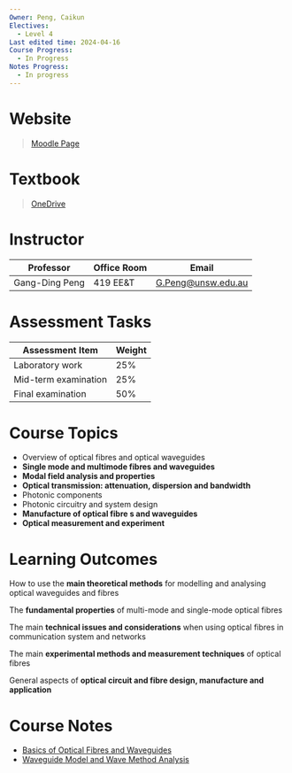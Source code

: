 ```yaml
---
Owner: Peng, Caikun
Electives:
  - Level 4
Last edited time: 2024-04-16
Course Progress:
  - In Progress
Notes Progress:
  - In progress
---
```


# Website

> [Moodle Page](https://moodle.telt.unsw.edu.au/course/view.php?id=81753)  

# Textbook

> [OneDrive](https://1drv.ms/b/s!AuXfaR2IFRyojDgw_eEC7b_w0xc6?e=0mA4wV)

# Instructor

|Professor| Office Room| Email|
|---|---|---|
|Gang-Ding Peng|419 EE&T|G.Peng@unsw.edu.au|

# Assessment Tasks

|Assessment Item| Weight|
|---|---|
|Laboratory work|25%|
|Mid-term examination|25%|
|Final examination|50%|

# Course Topics

- Overview of optical fibres and optical waveguides
- **Single mode and multimode fibres and waveguides**
- **Modal field analysis and properties**
- **Optical transmission: attenuation, dispersion and bandwidth**
- Photonic components
- Photonic circuitry and system design
- **Manufacture of optical fibre s and waveguides**
- **Optical measurement and experiment**

# Learning Outcomes

How to use the **main theoretical methods** for modelling and analysing optical waveguides and fibres

The **fundamental properties** of multi-mode and single-mode optical fibres

The main **technical issues and considerations** when using optical fibres in communication system and networks

The main **experimental methods and measurement techniques** of optical fibres

General aspects of **optical circuit and fibre design, manufacture and application**

# Course Notes 

- [Basics of Optical Fibres and Waveguides](1.%20Basics%20of%20Optical%20Fibres%20and%20Waveguides.md)
- [Waveguide Model and Wave Method Analysis](2.%20Waveguide%20Model%20and%20Wave%20Method%20Analysis.md)


